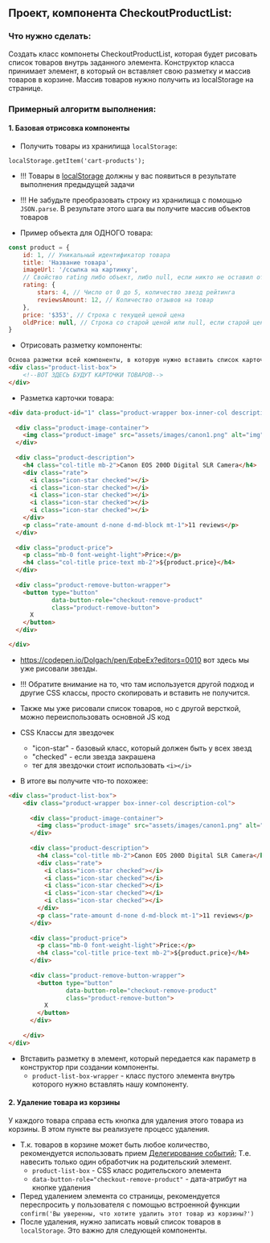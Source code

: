 ## Проект, компонента CheckoutProductList:

### Что нужно сделать:
Создать класс компонеты CheckoutProductList, которая будет рисовать список товаров внутрь заданного элемента.
Конструктор класса принимает элемент, в который он вставляет свою разметку и массив товаров в корзине. Массив товаров нужно получить из localStorage на странице.

### Примерный алгоритм выполнения:

#### 1. Базовая отрисовка компоненты 
- Получить товары из хранилища `localStorage`: 
```
localStorage.getItem('cart-products');
```

- !!! Товары в [localStorage](http://learn.javascript.ru/localstorage) должны у вас появиться в результате выполнения предыдущей задачи
- !!! Не забудьте преобразовать строку из хранилища с помощью `JSON.parse`. В результате этого шага вы получите массив объектов товаров

- Пример объекта для ОДНОГО товара:
```javascript
const product = {
    id: 1, // Уникальный идентификатор товара
    title: 'Название товара',
    imageUrl: '/ссылка на картинку',
    // Свойство rating либо объект, либо null, если никто не оставил отзыв
    rating: {
        stars: 4, // Число от 0 до 5, количество звезд рейтинга
        reviewsAmount: 12, // Количество отзывов на товар
    },
    price: '$353', // Строка с текущей ценой цена
    oldPrice: null, // Строка со старой ценой или null, если старой цены нет. Если старая цена есть, ее нужно показать
}
```

- Отрисовать разметку компоненты:
```html
Основа разметки всей компоненты, в которую нужно вставить список карточек:
<div class="product-list-box">
    <!--ВОТ ЗДЕСЬ БУДУТ КАРТОЧКИ ТОВАРОВ-->
</div>
```

- Разметка карточки товара:
```html
<div data-product-id="1" class="product-wrapper box-inner-col description-col">
  
  <div class="product-image-container">
    <img class="product-image" src="assets/images/canon1.png" alt="img">
  </div>
  
  <div class="product-description">
    <h4 class="col-title mb-2">Canon EOS 200D Digital SLR Camera</h4>
    <div class="rate">
      <i class="icon-star checked"></i>
      <i class="icon-star checked"></i>
      <i class="icon-star checked"></i>
      <i class="icon-star checked"></i>
      <i class="icon-star checked"></i>
    </div>
    <p class="rate-amount d-none d-md-block mt-1">11 reviews</p>
  </div>
  
  <div class="product-price">
    <p class="mb-0 font-weight-light">Price:</p>
    <h4 class="col-title price-text mb-2">${product.price}</h4>
  </div>
  
  <div class="product-remove-button-wrapper">
    <button type="button"
            data-button-role="checkout-remove-product"
            class="product-remove-button">
      X
    </button>
  </div>

</div>
```


- https://codepen.io/Dolgach/pen/EqbeEx?editors=0010 вот здесь мы уже рисовали звезды. 
- !!! Обратите внимание на то, что там используется другой подход и другие CSS классы, просто скопировать и вставить не получится.
- Также мы уже рисовали список товаров, но с другой версткой, можно переиспользовать основной JS код
- CSS Классы для звездочек
    - "icon-star" - базовый класс, который должен быть у всех звезд
    - "checked" - если звезда закрашена
    - тег для звездочки стоит использовать `<i></i>`

- В итоге вы получите что-то похожее:
```html
<div class="product-list-box">
    <div class="product-wrapper box-inner-col description-col">
      
      <div class="product-image-container">
        <img class="product-image" src="assets/images/canon1.png" alt="img">
      </div>
      
      <div class="product-description">
        <h4 class="col-title mb-2">Canon EOS 200D Digital SLR Camera</h4>
        <div class="rate">
          <i class="icon-star checked"></i>
          <i class="icon-star checked"></i>
          <i class="icon-star checked"></i>
          <i class="icon-star checked"></i>
          <i class="icon-star checked"></i>
        </div>
        <p class="rate-amount d-none d-md-block mt-1">11 reviews</p>
      </div>
      
      <div class="product-price">
        <p class="mb-0 font-weight-light">Price:</p>
        <h4 class="col-title price-text mb-2">${product.price}</h4>
      </div>
      
      <div class="product-remove-button-wrapper">
        <button type="button"
                data-button-role="checkout-remove-product"
                class="product-remove-button">
          X
        </button>
      </div>
    
    </div>
</div>
```

- Втставить разметку в элемент, который передается как параметр в конструктор при создании компоненты.
  - `product-list-box-wrapper` - класс пустого элемента внутрь которого нужно вставлять нашу компоненту.

#### 2. Удаление товара из корзины

У каждого товара справа есть кнопка для удаления этого товара из корзины. 
В этом пункте вы реализуете процесс удаления.

- Т.к. товаров в корзине может быть любое количество, 
рекомендуется использовать прием [Делегирование событий](http://learn.javascript.ru/event-delegation);
Т.е. навесить только один обработчик на родительский элемент.
  -  `product-list-box` - CSS класс родительского элемента
  - `data-button-role="checkout-remove-product"` - дата-атрибут на кнопке удаления
- Перед удалением элемента со страницы, рекомендуется переспросить у пользователя с помощью встроенной функции
`confirm('Вы уверенны, что хотите удалить этот товар из корзины?')`
- После удаления, нужно записать новый список товаров в `localStorage`. Это важно для следующей компоненты.
  
